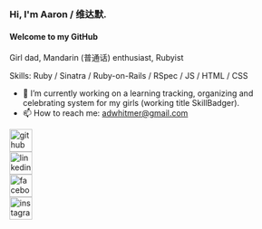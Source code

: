 ### Hi, I'm Aaron / 维达默.
#### Welcome to my GitHub
Girl dad, Mandarin (普通话) enthusiast, Rubyist

Skills: Ruby / Sinatra / Ruby-on-Rails / RSpec / JS / HTML / CSS

- 🔭 I’m currently working on a learning tracking, organizing and celebrating system for my girls (working title SkillBadger). 
- 📫 How to reach me: adwhitmer@gmail.com 

[<img src='https://cdn.jsdelivr.net/npm/simple-icons@3.0.1/icons/github.svg' alt='github' height='40'>](https://github.com/zuanshi88)  
[<img src='https://cdn.jsdelivr.net/npm/simple-icons@3.0.1/icons/linkedin.svg' alt='linkedin' height='40'>](https://www.linkedin.com/in/aaron-whitmer-1968684b//)  
[<img src='https://cdn.jsdelivr.net/npm/simple-icons@3.0.1/icons/facebook.svg' alt='facebook' height='40'>](https://www.facebook.com/adwhitmer)  
[<img src='https://cdn.jsdelivr.net/npm/simple-icons@3.0.1/icons/instagram.svg' alt='instagram' height='40'>](https://www.instagram.com/aarondwhitmer)  








